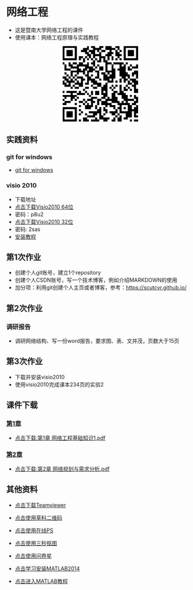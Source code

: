 # 网络工程
- 这是暨南大学网络工程的课件
- 使用课本：网络工程原理与实践教程
<p align="center"><img width="40%" src="https://github.com/scutcyr/jida_teaching/blob/master/jisuanjiwangluo/jisuanjjiwangluo.png" /></p>

## 实践资料
### git for windows
- [git for windows](https://desktop.github.com/)

### visio 2010
- 下载地址
- [点击下载Visio2010 64位](https://pan.baidu.com/s/1KbO5zRkT8PGioTPwbuRgbg) 
- 密码：p8u2
- [点击下载Visio2010 32位](https://pan.baidu.com/s/1Vk4OuLBhK893Aro5GORKLA)
- 密码: 2sas
- [安装教程](https://mp.weixin.qq.com/s?__biz=MzIwMjE1MjMyMw%3D%3D&idx=3&mid=2650199365&sn=5c9377865ea83614aea8b96c9f858164)

## 第1次作业
- 创建个人git账号，建立1个repository
- 创建个人CSDN账号，写一个技术博客，例如介绍MARKDOWN的使用
- 加分项：利用git创建个人主页或者博客，参考：https://scutcyr.github.io/

## 第2次作业
### 调研报告
- 调研网络结构、写一份word报告，要求图、表、文并茂，页数大于15页

## 第3次作业
- 下载并安装visio2010
- 使用visio2010完成课本234页的实验2

## 课件下载

### [第1章](https://github.com/scutcyr/jida_teaching/blob/master/jisuanjiwangluo/%E7%AC%AC1%E7%AB%A0%20%E7%BD%91%E7%BB%9C%E5%B7%A5%E7%A8%8B%E5%9F%BA%E7%A1%80%E7%9F%A5%E8%AF%861.pdf)
  - [点击下载:第1章 网络工程基础知识1.pdf](https://github.com/scutcyr/jida_teaching/raw/master/jisuanjiwangluo/%E7%AC%AC1%E7%AB%A0%20%E7%BD%91%E7%BB%9C%E5%B7%A5%E7%A8%8B%E5%9F%BA%E7%A1%80%E7%9F%A5%E8%AF%861.pdf)
  
### [第2章](https://github.com/scutcyr/jida_teaching/blob/master/jisuanjiwangluo/%E7%AC%AC2%E7%AB%A0%20%E7%BD%91%E7%BB%9C%E8%A7%84%E5%88%92%E4%B8%8E%E9%9C%80%E6%B1%82%E5%88%86%E6%9E%90.pdf)
  - [点击下载:第2章 网络规划与需求分析.pdf](https://github.com/scutcyr/jida_teaching/raw/master/jisuanjiwangluo/%E7%AC%AC2%E7%AB%A0%20%E7%BD%91%E7%BB%9C%E8%A7%84%E5%88%92%E4%B8%8E%E9%9C%80%E6%B1%82%E5%88%86%E6%9E%90.pdf)
  
  
 
## 其他资料 
  - [点击下载Teamviewer](https://tv-static-net.oss-cn-beijing.aliyuncs.com/download/tv14/TeamViewer_Setup.exe)
  
  - [点击使用草料二维码](https://cli.im/url)
  
  - [点击使用在线PS](https://www.uupoop.com/)
  
  - [点击使用三秒抠图](https://www.gaoding.com/koutu?hmsr=ps_menu)
  
  - [点击使用问卷星](https://www.wjx.cn/)
  
  - [点击学习安装MATLAB2014](https://mp.weixin.qq.com/s/_5ob6wJChbFXmz4UKO3KKw)
  
  - [点击进入MATLAB教程](https://ww2.mathworks.cn/help/matlab/getting-started-with-matlab.html)
